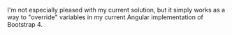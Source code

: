 I'm not especially pleased with my current solution, but it simply works as a way to "override" variables in my current Angular implementation of Bootstrap 4.